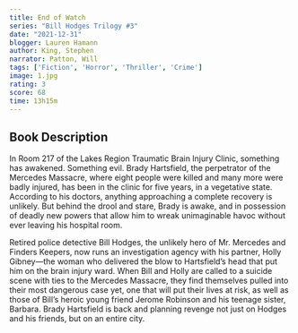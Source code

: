 ```yaml
---
title: End of Watch
series: "Bill Hodges Trilogy #3"
date: "2021-12-31"
blogger: Lauren Hamann
author: King, Stephen
narrator: Patton, Will
tags: ['Fiction', 'Horror', 'Thriller', 'Crime']
image: 1.jpg
rating: 3
score: 68
time: 13h15m
---
```




## Book Description

In Room 217 of the Lakes Region Traumatic Brain Injury Clinic, something has awakened. Something evil. Brady Hartsfield, the perpetrator of the Mercedes Massacre, where eight people were killed and many more were badly injured, has been in the clinic for five years, in a vegetative state. According to his doctors, anything approaching a complete recovery is unlikely. But behind the drool and stare, Brady is awake, and in possession of deadly new powers that allow him to wreak unimaginable havoc without ever leaving his hospital room.

Retired police detective Bill Hodges, the unlikely hero of Mr. Mercedes and Finders Keepers, now runs an investigation agency with his partner, Holly Gibney—the woman who delivered the blow to Hartsfield’s head that put him on the brain injury ward. When Bill and Holly are called to a suicide scene with ties to the Mercedes Massacre, they find themselves pulled into their most dangerous case yet, one that will put their lives at risk, as well as those of Bill’s heroic young friend Jerome Robinson and his teenage sister, Barbara. Brady Hartsfield is back and planning revenge not just on Hodges and his friends, but on an entire city.